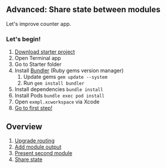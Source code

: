 ## Advanced: Share state between modules

Let's improve counter app.

### Let's begin!

1. [Download starter project](https://github.com/cooler333/Highway/raw/main/Docs/Advanced/Highway-tutorial-advanced.zip)
2. Open Terminal app
3. Go to Starter folder
4. Install [Bundler](https://bundler.io) (Ruby gems version manager)
    1. Update gems `gem update --system`
    2. Run `gem install bundler`
4. Install dependencies `bundle install`
5. Install Pods `bundle exec pod install`
6. Open `exmpl.xcworkspace` via Xcode
7. [Go to first step!](FlowCoordinator.md)

## Overview

1. [Upgrade routing](FlowCoordinator.md)
2. [Add module output](ModuleOutput.md)
3. [Present second module](SecondModule.md)
4. [Share state](ShareState.md)
